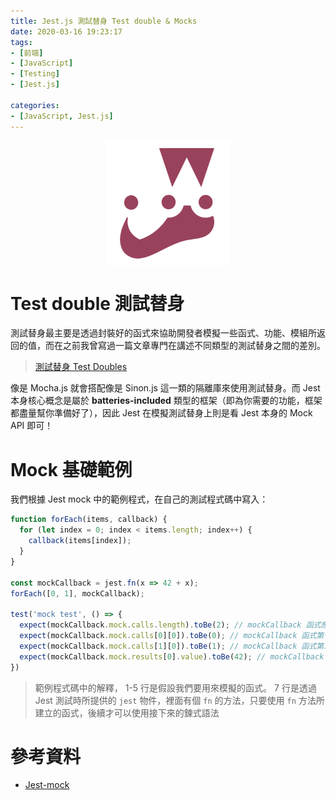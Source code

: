 ```yaml
---
title: Jest.js 測試替身 Test double & Mocks
date: 2020-03-16 19:23:17
tags:
- [前端]
- [JavaScript]
- [Testing]
- [Jest.js]

categories: 
- [JavaScript, Jest.js]
---
```


<div style="display:flex;justify-content:center;">
  <img style="object-fit:cover;" src='/images/Jest/jest-logo.png' width='200px' height='200px' />
</div>

# Test double 測試替身

測試替身最主要是透過封裝好的函式來協助開發者模擬一些函式、功能、模組所返回的值，而在之前我曾寫過一篇文章專門在講述不同類型的測試替身之間的差別。

> [測試替身 Test Doubles](/testing/testing-002-test-doubles/)

像是 Mocha.js 就會搭配像是 Sinon.js 這一類的隔離庫來使用測試替身。而 Jest 本身核心概念是屬於 **batteries-included** 類型的框架（即為你需要的功能，框架都盡量幫你準備好了），因此 Jest 在模擬測試替身上則是看 Jest 本身的 Mock API 即可！

# Mock 基礎範例
我們根據 Jest mock 中的範例程式，在自己的測試程式碼中寫入：
```javascript
function forEach(items, callback) {
  for (let index = 0; index < items.length; index++) {
    callback(items[index]);
  }
}

const mockCallback = jest.fn(x => 42 + x);
forEach([0, 1], mockCallback);

test('mock test', () => {
  expect(mockCallback.mock.calls.length).toBe(2); // mockCallback 函式應該被呼叫了 `2` 次
  expect(mockCallback.mock.calls[0][0]).toBe(0); // mockCallback 函式第一次呼叫時第一個參數是 `0`
  expect(mockCallback.mock.calls[1][0]).toBe(1); // mockCallback 函式第二次呼叫時第一個參數是 `1`
  expect(mockCallback.mock.results[0].value).toBe(42); // mockCallback 函式第一次呼叫時，callback 返回的值是 42
})

```

> 範例程式碼中的解釋，
> 1-5 行是假設我們要用來模擬的函式。
> 7 行是透過 Jest 測試時所提供的 `jest` 物件，裡面有個 `fn` 的方法，只要使用 `fn` 方法所建立的函式，後續才可以使用接下來的鍊式語法
>
>

# 參考資料

- [Jest-mock](https://jestjs.io/docs/zh-Hans/mock-functions)
